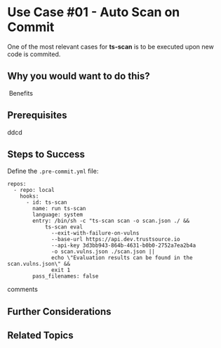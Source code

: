 # Use Case #01 - Auto Scan on Commit

One of the most relevant cases for **ts-scan** is to be executed upon new code is commited. 

## Why you would want to do this?

​	Benefits 

## Prerequisites

ddcd

## Steps to Success

Define the `.pre-commit.yml` file:

```
repos:
  - repo: local
    hooks:
      - id: ts-scan
        name: run ts-scan
        language: system
        entry: /bin/sh -c "ts-scan scan -o scan.json ./ && 
            ts-scan eval 
              --exit-with-failure-on-vulns 
              --base-url https://api.dev.trustsource.io 
              --api-key 3d3bb943-864b-4631-b0b0-2752a7ea2b4a 
              -o scan.vulns.json ./scan.json || 
              echo \"Evaluation results can be found in the scan.vulns.json\" && 
              exit 1
        pass_filenames: false
```

comments

## Further Considerations



## Related Topics


